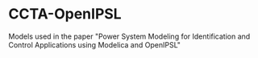 # CCTA-OpenIPSL
Models used in the paper "Power System Modeling for Identification and Control Applications using Modelica and OpenIPSL"
